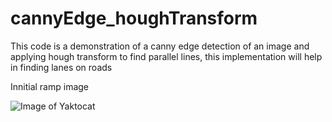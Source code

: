 # cannyEdge_houghTransform
This code is a demonstration of a canny edge detection of an image and applying hough transform to find parallel lines, this implementation will help in finding lanes on roads

Innitial ramp image

![Image of Yaktocat](https://github.com/souravEMBS/cannyEdge_houghTransform/blob/master/exit-ramp.jpg)
